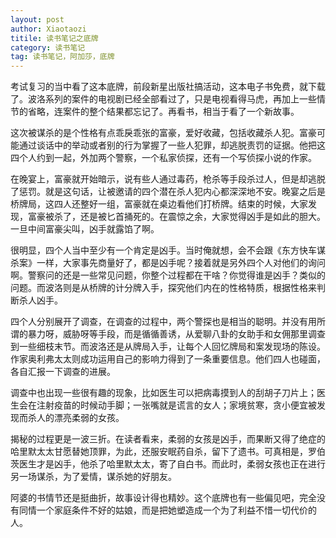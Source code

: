 ```yaml
---
layout: post
author: Xiaotaozi
titile: 读书笔记之底牌
category: 读书笔记
tag: 读书笔记，阿加莎，底牌
---
```

考试复习的当中看了这本底牌，前段新星出版社搞活动，这本电子书免费，就下载了。波洛系列的案件的电视剧已经全部看过了，只是电视看得马虎，再加上一些情节的省略，连案件的整个结果都忘记了。再看书，相当于看了一个新故事。

这次被谋杀的是个性格有点乖戾乖张的富豪，爱好收藏，包括收藏杀人犯。富豪可能通过谈话中的举动或者别的行为掌握了一些人犯罪，却逃脱责罚的证据。他把这四个人约到一起，外加两个警察，一个私家侦探，还有一个写侦探小说的作家。

在晚宴上，富豪就开始暗示，说有些人通过毒药，枪杀等手段杀过人，但是却逃脱了惩罚。就是这句话，让被邀请的四个潜在杀人犯内心都深深地不安。晚宴之后是桥牌局，这四人还整好一组，富豪就在桌边看他们打桥牌。结束的时候，大家发现，富豪被杀了，还是被匕首捅死的。在震惊之余，大家觉得凶手是如此的胆大。一旦中间富豪尖叫，凶手就露馅了啊。

很明显，四个人当中至少有一个肯定是凶手。当时俺就想，会不会跟《东方快车谋杀案》一样，大家事先商量好了，都是凶手呢？接着就是另外四个人对他们的询问啊。警察问的还是一些常见问题，你整个过程都在干啥？你觉得谁是凶手？类似的问题。而波洛则是从桥牌的计分牌入手，探究他们内在的性格特质，根据性格来判断杀人凶手。

四个人分别展开了调查，在调查的过程中，两个警探也是相当的聪明。并没有用所谓的暴力呀，威胁呀等手段，而是循循善诱，从爱聊八卦的女助手和女佣那里调查到一些细枝末节。而波洛还是从牌局入手，让每个人回忆牌局和案发现场的陈设。作家奥利弗太太则成功运用自己的影响力得到了一条重要信息。他们四人也碰面，各自汇报一下调查的进展。

调查中也出现一些很有趣的现象，比如医生可以把病毒摸到人的刮胡子刀片上；医生会在注射疫苗的时候动手脚；一张嘴就是谎言的女人；家境贫寒，贪小便宜被发现而杀人的漂亮柔弱的女孩。

揭秘的过程更是一波三折。在读者看来，柔弱的女孩是凶手，而果断又得了绝症的哈里默太太甘愿替她顶罪，为此，还服安眠药自杀，留下了遗书。可真相是，罗伯茨医生才是凶手，他杀了哈里默太太，寄了自白书。而此时，柔弱女孩也正在进行另一场谋杀，为了爱情，谋杀她的好朋友。

阿婆的书情节还是挺曲折，故事设计得也精妙。这个底牌也有一些偏见吧，完全没有同情一个家庭条件不好的姑娘，而是把她塑造成一个为了利益不惜一切代价的人。



